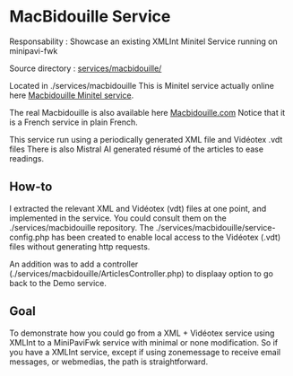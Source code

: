 # MacBidouille Service

Responsability : Showcase an existing XMLInt Minitel Service running on minipavi-fwk

Source directory : [services/macbidouille/](../../services/macbidouille/)


Located in ./services/macbidouille
This is Minitel service actually online here [Macbidouille Minitel service](https://www.minipavi.fr/emulminitel/index.php?url=https://minitelbidouille.pvigier.com/minitelbidouille.xml&color=false).

The real Macbidouille is also available here [Macbidouille.com](https://macbidouille.com)
Notice that it is a French service in plain French.

This service run using a periodically generated XML file and Vidéotex .vdt files
There is also Mistral AI generated résumé of the articles to ease readings.

## How-to
I extracted the relevant XML and Vidéotex (vdt) files at one point, and implemented in the service.
You could consult them on the ./services/macbidouille repository.
The ./services/macbidouille/service-config.php has been created to enable local access to the Vidéotex (.vdt) files without generating http requests.

An addition was to add a controller (./services/macbidouille/ArticlesController.php) to displaay option to go back to the Demo service.

## Goal
To demonstrate how you could go from a XML + Vidéotex service using XMLInt to a MiniPaviFwk service with minimal or none modification.
So if you have a XMLInt service, except if using zonemessage to receive email messages, or webmedias, the path is straightforward.
